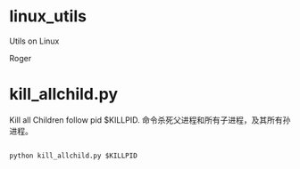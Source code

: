 # linux_utils
Utils on Linux

Roger


# kill_allchild.py
Kill all Children follow pid $KILLPID.
命令杀死父进程和所有子进程，及其所有孙进程。

<code>
python kill_allchild.py $KILLPID
</code>
